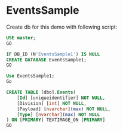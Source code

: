 # EventsSample

Create db for this demo with following script:

```sql
USE master;
GO

IF DB_ID (N'EventsSample1') IS NULL
CREATE DATABASE EventsSample1;
GO

Use EventsSample1;
Go

CREATE TABLE [dbo].Events(
	[Id] [uniqueidentifier] NOT NULL,
	[Division] [int] NOT NULL,
	[Payload] [nvarchar](max) NOT NULL,
	[Type] [nvarchar](max) NOT NULL
) ON [PRIMARY] TEXTIMAGE_ON [PRIMARY]
GO
```
